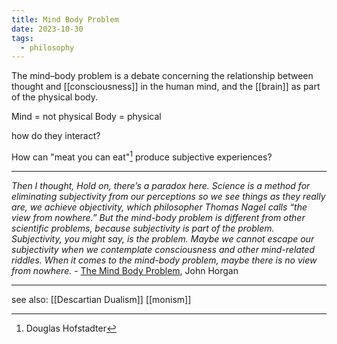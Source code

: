 ```yaml
---
title: Mind Body Problem
date: 2023-10-30
tags:
  - philosophy
---
```

The mind–body problem is a debate concerning the relationship between thought and [[consciousness]] in the human mind, and the [[brain]] as part of the physical body.

Mind = not physical
Body = physical 

how do they interact?

How can "meat you can eat"[^1] produce subjective experiences?  


---
*Then I thought, Hold on, there’s a paradox here. Science is a method for eliminating subjectivity from our perceptions so we see things as they really are, we achieve objectivity, which philosopher Thomas Nagel calls “the view from nowhere.” But the mind-body problem is different from other scientific problems, because subjectivity is part of the problem. Subjectivity, you might say, is the problem. Maybe we cannot escape our subjectivity when we contemplate consciousness and other mind-related riddles. When it comes to the mind-body problem, maybe there is no view from nowhere.* - [The Mind Body Problem](https://www.mindbodyproblems.com/), John Horgan  

---

see also:
[[Descartian Dualism]]
[[monism]]

[^1]:Douglas Hofstadter
